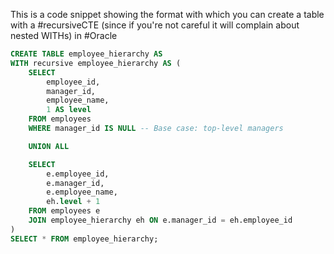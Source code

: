 This is a code snippet showing the format with which you can create a table with a #recursiveCTE (since if you're not careful it will complain about nested WITHs) in #Oracle

```sql
CREATE TABLE employee_hierarchy AS
WITH recursive employee_hierarchy AS (
    SELECT
        employee_id,
        manager_id,
        employee_name,
        1 AS level
    FROM employees
    WHERE manager_id IS NULL -- Base case: top-level managers

    UNION ALL

    SELECT
        e.employee_id,
        e.manager_id,
        e.employee_name,
        eh.level + 1
    FROM employees e
    JOIN employee_hierarchy eh ON e.manager_id = eh.employee_id
)
SELECT * FROM employee_hierarchy;
```